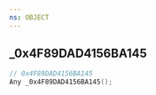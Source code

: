 ```yaml
---
ns: OBJECT
---
```

## _0x4F89DAD4156BA145

```c
// 0x4F89DAD4156BA145
Any _0x4F89DAD4156BA145();
```

